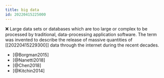 ```yaml
---
title: big data
id: 20220415225000
---
```


❌ Large data sets or databases which are too large or complex to be processed by traditional, data-processing application software. The term was invented to describe the release of massive quantities of [[20220415229300]] data through the internet during the recent decades. 

- [@Borgman2015]
- [@Nanetti2018]
- [@Chen2018]
- [@Kitchin2014]
